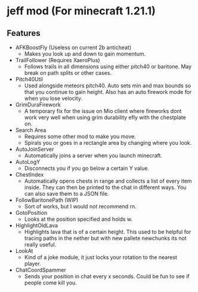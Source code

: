 # jeff mod (For minecraft 1.21.1)

## Features
- AFKBoostFly (Useless on current 2b anticheat)
  - Makes you look up and down to gain momentum.
- TrailFollower (Requires XaeroPlus)
  - Follows trails in all dimensions using either pitch40 or baritone. May break on path splits or other cases.
- Pitch40Util
  - Used alongside meteors pitch40. Auto sets min and max bounds so that you continue to gain height. Also has an auto firework mode for when you lose velocity.
- GrimDuraFirework
  - A temporary fix for the issue on Mio client where fireworks dont work very well when using grim durability efly with the chestplate on.
- Search Area
  - Requires some other mod to make you move.
  - Spirals you or goes in a rectangle area by changing where you look.
- AutoJoinServer
  - Automatically joins a server when you launch minecraft.
- AutoLogY
  - Disconnects you if you go below a certain Y value.
- ChestIndex
  - Automatically opens chests in range and collects a list of every item inside. They can then be printed to the chat in different ways. You can also save them to a JSON file.
- FollowBaritonePath (WIP)
  -	Sort of works, but I would not recommend rn.
- GotoPosition
  - Looks at the position specified and holds w.
- HighlightOldLava
  - Highlights lava that is of a certain height. This used to be helpful for tracing paths in the nether but with new pallete newchunks its not really useful.
- LookAt
  - Kind of a joke module, it just locks your rotation to the nearest player.
- ChatCoordSpammer
  - Sends your position in chat every x seconds. Could be fun to see if people come kill you.

